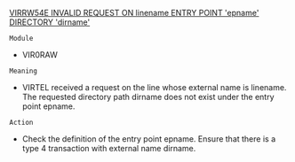 [VIRRW54E INVALID REQUEST ON linename ENTRY POINT 'epname' DIRECTORY 'dirname'](https://virtel.readthedocs.io/en/latest/manuals/virtel/Virtel459MG/messages.html?highlight=VIRRW54E#VIRRW54E)

`Module`
- VIR0RAW

`Meaning`
- VIRTEL received a request on the line whose external name is linename. The requested directory path dirname does not exist under the entry point epname.

`Action`
- Check the definition of the entry point epname. Ensure that there is a type 4 transaction with external name dirname.
